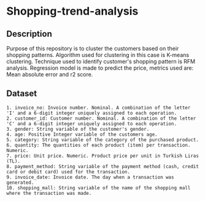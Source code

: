 # Shopping-trend-analysis
## Description
Purpose of this repository is to cluster the customers based on their shopping patterns. Algorithm used for clustering in this case is K-means clustering. Technique used to identify customer's shopping pattern is RFM analysis. Regression model is made to predict the price, metrics used are: Mean absolute error and r2 score.
## Dataset
    1. invoice_no: Invoice number. Nominal. A combination of the letter 'I' and a 6-digit integer uniquely assigned to each operation.
    2. customer_id: Customer number. Nominal. A combination of the letter 'C' and a 6-digit integer uniquely assigned to each operation.
    3. gender: String variable of the customer's gender.
    4. age: Positive Integer variable of the customers age.
    5. category: String variable of the category of the purchased product.
    6. quantity: The quantities of each product (item) per transaction. Numeric.
    7. price: Unit price. Numeric. Product price per unit in Turkish Liras (TL).
    8. payment_method: String variable of the payment method (cash, credit card or debit card) used for the transaction.
    9. invoice_date: Invoice date. The day when a transaction was generated.
    10. shopping_mall: String variable of the name of the shopping mall where the transaction was made.  
